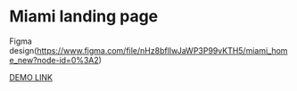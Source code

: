 # Miami landing page
Figma design(https://www.figma.com/file/nHz8bflIwJaWP3P99vKTH5/miami_home_new?node-id=0%3A2)

[DEMO LINK](https://ArtemiiKab.github.io/layout_miami/)
